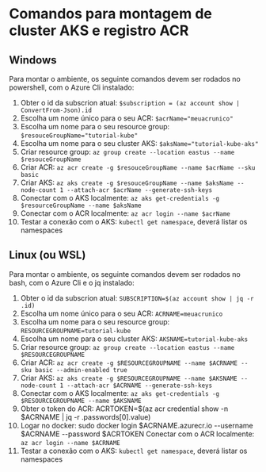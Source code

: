 Comandos para montagem de cluster AKS e registro ACR
====================================================

Windows
-------
Para montar o ambiente, os seguinte comandos devem ser rodados no powershell, com o Azure Cli instalado:

1. Obter o id da subscrion atual: ```$subscription = (az account show | ConvertFrom-Json).id```
2. Escolha um nome único para o seu ACR: ```$acrName="meuacrunico"```
3. Escolha um nome para o seu resource group: ```$resouceGroupName="tutorial-kube"```
4. Escolha um nome para o seu cluster AKS: ```$aksName="tutorial-kube-aks"```
5. Criar resource group: ```az group create --location eastus --name $resouceGroupName```
6. Criar ACR: ```az acr create -g $resouceGroupName --name $acrName --sku basic```
7. Criar AKS: ```az aks create -g $resouceGroupName --name $aksName --node-count 1 --attach-acr $acrName --generate-ssh-keys```
8. Conectar com o AKS localmente: ```az aks get-credentials -g $resourceGroupName --name $aksName```
9. Conectar com o ACR localmente: ```az acr login --name $acrName```
10. Testar a conexão com o AKS: ```kubectl get namespace```, deverá listar os namespaces


Linux (ou WSL)
--------------
Para montar o ambiente, os seguinte comandos devem ser rodados no bash, com o Azure Cli e o jq instalado:

1. Obter o id da subscrion atual: ```SUBSCRIPTION=$(az account show | jq -r .id)```
2. Escolha um nome único para o seu ACR: ```ACRNAME=meuacrunico```
3. Escolha um nome para o seu resource group: ```RESOURCEGROUPNAME=tutorial-kube```
4. Escolha um nome para o seu cluster AKS: ```AKSNAME=tutorial-kube-aks```
5. Criar resource group: ```az group create --location eastus --name $RESOURCEGROUPNAME```
6. Criar ACR: ```az acr create -g $RESOURCEGROUPNAME --name $ACRNAME --sku basic --admin-enabled true```
7. Criar AKS: ```az aks create -g $RESOURCEGROUPNAME --name $AKSNAME --node-count 1 --attach-acr $ACRNAME --generate-ssh-keys```
8. Conectar com o AKS localmente: ```az aks get-credentials -g $RESOURCEGROUPNAME --name $AKSNAME```
9. Obter o token do ACR: ACRTOKEN=$(az acr credential show -n $ACRNAME | jq -r .passwords[0].value)
10. Logar no docker: sudo docker login $ACRNAME.azurecr.io --username $ACRNAME --password $ACRTOKEN
Conectar com o ACR localmente: ```az acr login --name $ACRNAME```
11. Testar a conexão com o AKS: ```kubectl get namespace```, deverá listar os namespaces
